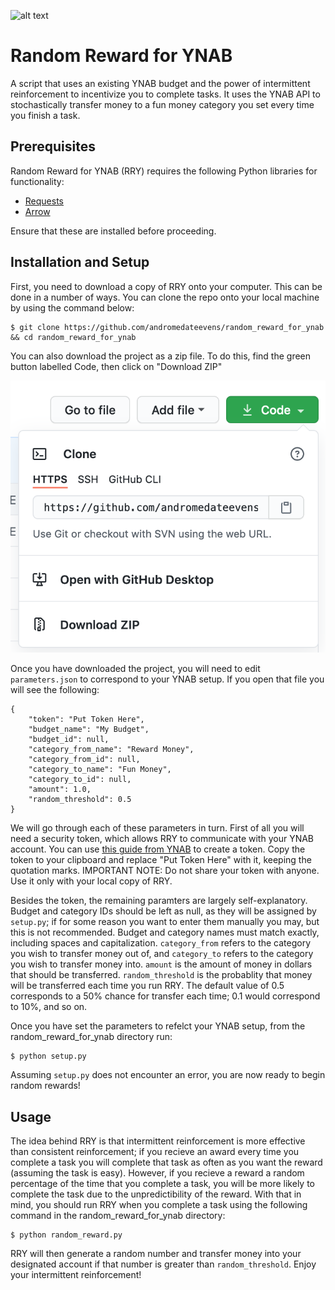 ![alt text](img/works_with_ynab.png "Works with YNAB!")

# Random Reward for YNAB
A script that uses an existing YNAB budget and the power of intermittent reinforcement to incentivize you to complete tasks. It uses the YNAB API to stochastically transfer money to a fun money category you set every time you finish a task. 

## Prerequisites
Random Reward for YNAB (RRY) requires the following Python libraries for functionality:

* [Requests](https://requests.readthedocs.io/en/master/)
* [Arrow](https://arrow.readthedocs.io/en/stable/)

Ensure that these are installed before proceeding.

## Installation and Setup
First, you need to download a copy of RRY onto your computer. This can be done in a number of ways. You can clone the repo onto your local machine by using the command below:

```shell
$ git clone https://github.com/andromedateevens/random_reward_for_ynab && cd random_reward_for_ynab
```

You can also download the project as a zip file. To do this, find the green button labelled Code, then click on "Download ZIP"

![alt text](img/download_zip.png "Download as zip")

Once you have downloaded the project, you will need to edit `parameters.json` to correspond to your YNAB setup. If you open that file you will see the following:

```shell
{
    "token": "Put Token Here",
    "budget_name": "My Budget",
    "budget_id": null,
    "category_from_name": "Reward Money",
    "category_from_id": null,
    "category_to_name": "Fun Money",
    "category_to_id": null,
    "amount": 1.0,
    "random_threshold": 0.5
}
```

We will go through each of these parameters in turn. First of all you will need a security token, which allows RRY to communicate with your YNAB account. You can use [this guide from YNAB](https://api.youneedabudget.com/#personal-access-tokens) to create a token. Copy the token to your clipboard and replace "Put Token Here" with it, keeping the quotation marks. IMPORTANT NOTE: Do not share your token with anyone. Use it only with your local copy of RRY.

Besides the token, the remaining paramters are largely self-explanatory. Budget and category IDs should be left as null, as they will be assigned by `setup.py`; if for some reason you want to enter them manually you may, but this is not recommended. Budget and category names must match exactly, including spaces and capitalization. `category_from` refers to the category you wish to transfer money out of, and `category_to` refers to the category you wish to transfer money into. `amount` is the amount of money in dollars that should be transferred. `random_threshold` is the probablity that money will be transferred each time you run RRY. The default value of 0.5 corresponds to a 50% chance for transfer each time; 0.1 would correspond to 10%, and so on.

Once you have set the parameters to refelct your YNAB setup, from the random_reward_for_ynab directory run:

```shell
$ python setup.py
```

Assuming `setup.py` does not encounter an error, you are now ready to begin random rewards!

## Usage
The idea behind RRY is that intermittent reinforcement is more effective than consistent reinforcement; if you recieve an award every time you complete a task you will complete that task as often as you want the reward (assuming the task is easy). However, if you recieve a reward a random percentage of the time that you complete a task, you will be more likely to complete the task due to the unpredictibility of the reward. With that in mind, you should run RRY when you complete a task using the following command in the random_reward_for_ynab directory:

```shell
$ python random_reward.py
```

RRY will then generate a random number and transfer money into your designated account if that number is greater than `random_threshold`. Enjoy your intermittent reinforcement!